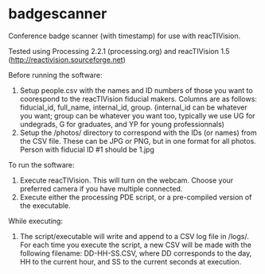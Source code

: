 # badgescanner
Conference badge scanner (with timestamp) for use with reacTIVision.

Tested using Processing 2.2.1 (processing.org) and reacTIVision 1.5 (http://reactivision.sourceforge.net)

Before running the software:
1. Setup people.csv with the names and ID numbers of those you want to coorespond to the reacTIVision fiducial makers. Columns are as follows: fiducial_id, full_name, internal_id, group. (internal_id can be whatever you want; group can be whatever you want too, typically we use UG for undegrads, G for graduates, and YP for young professionnals)
2. Setup the /photos/ directory to correspond with the IDs (or names) from the CSV file. These can be JPG or PNG, but in one format for all photos. Person with fiducial ID #1 should be 1.jpg

To run the software:
1. Execute reacTIVision. This will turn on the webcam. Choose your preferred camera if you have multiple connected.
2. Execute either the processing PDE script, or a pre-compiled version of the executable.

While executing:
1. The script/executable will write and append to a CSV log file in /logs/. For each time you execute the script, a new CSV will be made with the following filename: DD-HH-SS.CSV, where DD corresponds to the day, HH to the current hour, and SS to the current seconds at execution.
